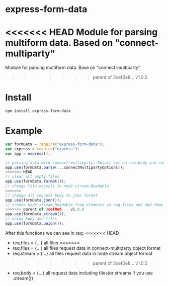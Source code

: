 # express-form-data
<<<<<<< HEAD
Module for parsing multiform data. Based on "connect-multiparty"
=======
Module for parsing multiform data. Base on "connect-multiparty"
>>>>>>> parent of 3cef0e8... v1.0.0
# Install 
`npm install express-form-data`
# Example
```js
var formData = require("express-form-data");
var express = require("express");
var app = express();

// parsing data with connect-multiparty. Result set on req.body and req.files
app.use(formData.parse(...connectMultipartyOptions));
<<<<<<< HEAD
// clear all empty files
app.use(formData.format());
// change file objects to node stream.Readable 
=======
// change all request body to json format
app.use(formData.json());
// create node stream.Readable from elements in req.files and add them in req.stream
>>>>>>> parent of 3cef0e8... v1.0.0
app.use(formData.stream());
// union body and files
app.use(formData.union());
```

After this functions we can see in req:
<<<<<<< HEAD
* req.files = {...} all files 
=======
* req.files = {...} all files request data in connect-multiparty object format
* req.stream = {...} all files request data in node stream object format
>>>>>>> parent of 3cef0e8... v1.0.0
* req.body = {...} all request data including files(or streams if you use .stream())
